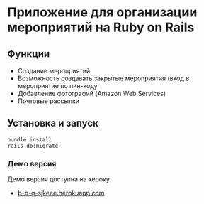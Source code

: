 # Приложение для организации мероприятий на Ruby on Rails

## Функции

- Создание мероприятий 
- Возможность создавать закрытые мероприятия (вход в мероприятие по пин-коду
- Добавление фотографий (Amazon Web Services)
- Почтовые рассылки

## Установка и запуск

```
bundle install
rails db:migrate
```

### Демо версия

Демо версия доступна на хероку
* [b-b-q-sjkeee.herokuapp.com](https://b-b-q-sjkeee.herokuapp.com/)
